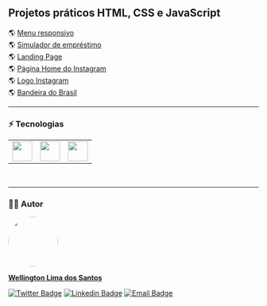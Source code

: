 ## Projetos práticos HTML, CSS e JavaScript
:earth_americas: <a href="http://sophysistemas.com/portfolio/menu-horizontal-responsivo/" target="_blank">Menu responsivo</a>
<br>
:earth_americas: <a href="http://sophysistemas.com/portfolio/simulador-emprestimo/" target="_blank">Simulador de empréstimo</a>
<br>
:earth_americas: <a href="http://sophysistemas.com/portfolio/landing-page/" target="_blank">Landing Page</a>
<br>
:earth_americas: <a href="http://sophysistemas.com/portfolio/instagram-home/" target="_blank">Página Home do Instagram</a>
<br>
:earth_americas: <a href="http://sophysistemas.com/portfolio/logo-instagram.html" target="_blank">Logo Instagram</a> 
<br>
:earth_americas: <a href="http://sophysistemas.com/portfolio/bandeira-brasil.html" target="_blank">Bandeira do Brasil</a>
<hr>

### :zap: Tecnologias
<table>
 <tr>
  <td><img src="https://cdn.jsdelivr.net/gh/devicons/devicon/icons/html5/html5-plain-wordmark.svg" width="40" height="40"/></td>
  <td><img src="https://cdn.jsdelivr.net/gh/devicons/devicon/icons/css3/css3-plain-wordmark.svg" width="40" height="40"/></td>
  <td><img src="https://cdn.jsdelivr.net/gh/devicons/devicon/icons/javascript/javascript-original.svg" width="40" height="40"/></td>
 </tr>
</table>
<br>
<hr>

### :technologist: Autor
<a href="https://github.com/wellington-lima">
 <img style="border-radius: 50%;" src="https://avatars.githubusercontent.com/u/11821851?v=4" width="100px;" alt=""/>
 <br />
 <p><b>Wellington Lima dos Santos</b></sub></a> <a href="https://github.com/wellington-lima" title="GitHub"></a></p>


[![Twitter Badge](https://img.shields.io/badge/-@Welling52805950-1ca0f1?style=flat-square&labelColor=1ca0f1&logo=twitter&logoColor=white&link=https://twitter.com/Welling52805950)](https://twitter.com/Welling52805950) [![Linkedin Badge](https://img.shields.io/badge/-Wellington-blue?style=flat-square&logo=Linkedin&logoColor=white&link=https://www.linkedin.com/in/wellington-lima-dos-santos-13343143/)](https://www.linkedin.com/in/wellington-lima-dos-santos-13343143/) 
[![Email Badge](https://img.shields.io/badge/-wellington@sophysistemas.com-c14438?style=flat-square&logo=Gmail&color=11ab3a&logoColor=white&link=mailto:wellington@sophysistemas.com)](mailto:wellington@sophysistemas.com)
